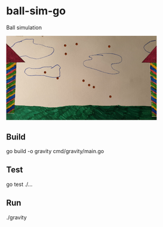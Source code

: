 # ball-sim-go

Ball simulation

<img src="screenshot.png" alt="Ball Simulator Screenshot" width="80%" />

## Build

go build -o gravity cmd/gravity/main.go

## Test

go test ./...

## Run

./gravity


